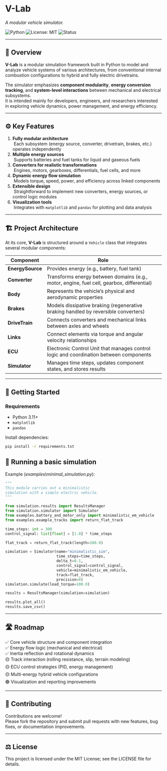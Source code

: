 # V-Lab
*A modular vehicle simulator.*

![Python](https://img.shields.io/badge/python-3.11%2B-blue)
![License: MIT](https://img.shields.io/badge/License-MIT-yellow.svg)
![Status](https://img.shields.io/badge/status-in%20development-orange)

---

## 🧭 Overview
**V-Lab** is a modular simulation framework built in Python to model and analyze vehicle systems of various architectures, from conventional internal combustion configurations to hybrid and fully electric drivetrains.

The simulator emphasizes **component modularity**, **energy conversion tracking**, and **system-level interactions** between mechanical and electrical subsystems.  
It is intended mainly for developers, engineers, and researchers interested in exploring vehicle dynamics, power management, and energy efficiency.

---

## ⚙️ Key Features
1. **Fully modular architecture**  
&nbsp;Each subsystem (energy source, converter, drivetrain, brakes, etc.) operates independently
2. **Multiple energy sources**  
&nbsp;Supports batteries and fuel tanks for liquid and gaseous fuels
3. **Converters for realistic transformations**  
&nbsp;Engines, motors, gearboxes, differentials, fuel cells, and more
4. **Dynamic energy flow simulation**  
&nbsp;Models torque, speed, power, and efficiency across linked components
5. **Extensible design**  
&nbsp;Straightforward to implement new converters, energy sources, or control logic modules
6. **Visualization tools**  
&nbsp;Integrates with `matplotlib` and `pandas` for plotting and data analysis

---

## 🏗️ Project Architecture
At its core, **V-Lab** is structured around a `Vehicle` class that integrates several modular components:

| Component | Role |
|------------|------|
| **EnergySource** | Provides energy (e.g., battery, fuel tank) |
| **Converter** | Transforms energy between domains (e.g., motor, engine, fuel cell, gearbox, differential) |
| **Body** | Represents the vehicle’s physical and aerodynamic properties |
| **Brakes** | Models dissipative braking (regenerative braking handled by reversible converters) |
| **DriveTrain** | Connects converters and mechanical links between axles and wheels |
| **Links** | Connect elements via torque and angular velocity relationships |
| **ECU** | Electronic Control Unit that manages control logic and coordination between components |
| **Simulator** | Manages time steps, updates component states, and stores results |

---

## 🚀 Getting Started

### Requirements
- Python 3.11+  
- `matplotlib`  
- `pandas`

Install dependencies:
```bash
pip install -r requirements.txt
```

## 🚦 Running a basic simulation

Example (_examples\minimal_simulation.py_):

```python
"""
This module carries out a minimalistic
simulation with a simple electric vehicle.
"""

from simulation.results import ResultsManager
from simulation.simulator import Simulator
from examples.battery_and_motor_only import minimalistic_em_vehicle
from examples.example_tracks import return_flat_track

time_steps: int = 300
control_signal: list[float] = [1.0] * time_steps

flat_track = return_flat_track(length=100.0)

simulation = Simulator(name="minimalistic_sim",
                       time_steps=time_steps,
                       delta_t=0.1,
                       control_signal=control_signal,
                       vehicle=minimalistic_em_vehicle,
                       track=flat_track,
                       precision=8)
simulation.simulate(load_torque=100.0)

results = ResultsManager(simulation=simulation)

results.plot_all()
results.save_csv()
```

---

## 🛣️ Roadmap

✅ Core vehicle structure and component integration  
✅ Energy flow logic (mechanical and electrical)  
✅ Inertia reflection and rotational dynamics  
🟡 Track interaction (rolling resistance, slip, terrain modeling)  
🟡 ECU control strategies (PID, energy management)  
🟡 Multi-energy hybrid vehicle configurations  
🟢 Visualization and reporting improvements  

---

## 🤝 Contributing

Contributions are welcome!  
Please fork the repository and submit pull requests with new features, bug fixes, or documentation improvements.

---

## ⚖️ License

This project is licensed under the MIT License; see the LICENSE file for details.
